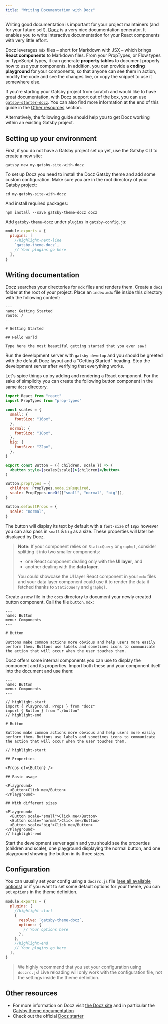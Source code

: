 ```yaml
---
title: "Writing Documentation with Docz"
---
```


Writing good documentation is important for your project maintainers (and for your future self). [Docz](https://www.docz.site) is a very nice documentation generator. It enables you to write interactive documentation for your React components with very little effort.

Docz leverages `mdx` files – short for Markdown with JSX – which brings **React components** to Markdown files. From your PropTypes, or Flow types or TypeScript types, it can generate **property tables** to document properly how to use your components. In addition, you can provide a **coding playground** for your components, so that anyone can see them in action, modify the code and see the changes live, or copy the snippet to use it somewhere else.

If you're starting your Gatsby project from scratch and would like to have great documentation, with Docz support out of the box, you can use [`gatsby-starter-docz`](https://github.com/pedronauck/gatsby-starter-docz). You can also find more information at the end of this guide in the [Other resources](#other-resources) section.

Alternatively, the following guide should help you to get Docz working within an existing Gatsby project.

## Setting up your environment

First, if you do not have a Gatsby project set up yet, use the Gatsby CLI to create a new site:

```shell
gatsby new my-gatsby-site-with-docz
```

To set up Docz you need to install the Docz Gatsby theme and add some custom configuration. Make sure you are in the root directory of your Gatsby project:

```shell
cd my-gatsby-site-with-docz
```

And install required packages:

```shell
npm install --save gatsby-theme-docz docz
```

Add `gatsby-theme-docz` under `plugins` in `gatsby-config.js`:

```js:title=gatsby-config.js
module.exports = {
  plugins: [
    //highlight-next-line
    `gatsby-theme-docz`,
    // Your plugins go here
  ],
}
```

## Writing documentation

Docz searches your directories for `mdx` files and renders them. Create a `docs` folder at the root of your project. Place an `index.mdx` file inside this directory with the following content:

```mdx:title=docs/index.mdx
---
name: Getting Started
route: /
---

# Getting Started

## Hello world

Type here the most beautiful getting started that you ever saw!
```

Run the development server with `gatsby develop` and you should be greeted with the default Docz layout and a "Getting Started" heading. Stop the development server after verifying that everything works.

Let's spice things up by adding and rendering a React component. For the sake of simplicity you can create the following button component in the same `docs` directory.

```jsx:title=docs/button.jsx
import React from "react"
import PropTypes from "prop-types"

const scales = {
  small: {
    fontSize: "16px",
  },
  normal: {
    fontSize: "18px",
  },
  big: {
    fontSize: "22px",
  },
}

export const Button = ({ children, scale }) => (
  <button style={scales[scale]}>{children}</button>
)

Button.propTypes = {
  children: PropTypes.node.isRequired,
  scale: PropTypes.oneOf(["small", "normal", "big"]),
}

Button.defaultProps = {
  scale: "normal",
}
```

The button will display its text by default with a `font-size` of `18px` however you can also pass in `small` & `big` as a size. These properties will later be displayed by Docz.

> **Note:** If your component relies on `StaticQuery` or `graphql`, consider splitting it into two smaller components:
>
> - one React component dealing only with the **UI layer**, and
> - another dealing with the **data layer**.
>
> You could showcase the UI layer React component in your `mdx` files and your data layer component could use it to render the data it fetched thanks to `StaticQuery` and `graphql`.

Create a new file in the `docs` directory to document your newly created button component. Call the file `button.mdx`:

```mdx:title=docs/button.mdx
---
name: Button
menu: Components
---

# Button

Buttons make common actions more obvious and help users more easily perform them. Buttons use labels and sometimes icons to communicate the action that will occur when the user touches them.
```

Docz offers some internal components you can use to display the component and its properties. Import both these and your component itself into the document and use them:

```mdx:title=docs/button.mdx
---
name: Button
menu: Components
---

// highlight-start
import { Playground, Props } from "docz"
import { Button } from "./button"
// highlight-end

# Button

Buttons make common actions more obvious and help users more easily perform them. Buttons use labels and sometimes icons to communicate the action that will occur when the user touches them.

// highlight-start

## Properties

<Props of={Button} />

## Basic usage

<Playground>
  <Button>Click me</Button>
</Playground>

## With different sizes

<Playground>
  <Button scale="small">Click me</Button>
  <Button scale="normal">Click me</Button>
  <Button scale="big">Click me</Button>
</Playground>
// highlight-end
```

Start the development server again and you should see the properties (children and scale), one playground displaying the normal button, and one playground showing the button in its three sizes.

## Configuration

You can usually set your config using a `doczrc.js` file ([see all available options](https://www.docz.site/docs/project-configuration)) or if you want to set some default options for your theme, you can set `options` in the theme definition.

```js:title=gatsby-config.js
module.exports = {
  plugins: [
    //highlight-start
    {
      resolve: `gatsby-theme-docz`,
      options: {
        // Your options here
      },
    },
    //highlight-end
    // Your plugins go here
  ],
}
```

> We highly recommend that you set your configuration using `doczrc.js`! Live reloading will only work with the configuration file, not the settings inside the theme definition.

## Other resources

- For more information on Docz visit [the Docz site](https://docz.site/) and in particular the [Gatsby theme documentation](https://www.docz.site/docs/gatsby-theme)
- Check out the official [Docz starter](https://github.com/pedronauck/gatsby-starter-docz)
